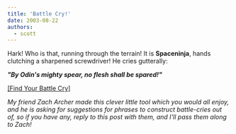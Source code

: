 ```yaml
---
title: 'Battle Cry!'
date: 2003-08-22
authors:
  - scott
---
```


Hark! Who is that, running through the terrain! It is **Spaceninja**, hands clutching a sharpened screwdriver! He cries gutterally:

**_"By Odin's mighty spear,
no flesh shall be spared!"_**

[\[Find Your Battle Cry\]](http://www.bdmonkeys.net/~chaz/battle.phtml?username=spaceninja&sex=m)

_My friend Zach Archer made this clever little tool which you would all enjoy, and he is asking for suggestions for phrases to construct battle-cries out of, so if you have any, reply to this post with them, and I'll pass them along to Zach!_
